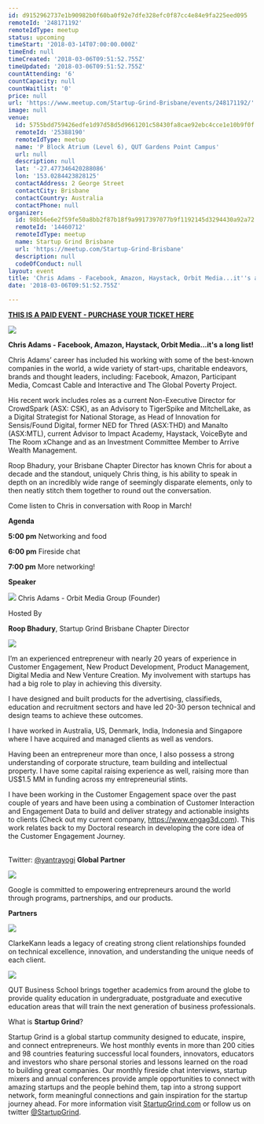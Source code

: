 ```yaml
---
id: d9152962737e1b90982b0f60ba0f92e7dfe328efc0f87cc4e84e9fa225eed095
remoteId: '248171192'
remoteIdType: meetup
status: upcoming
timeStart: '2018-03-14T07:00:00.000Z'
timeEnd: null
timeCreated: '2018-03-06T09:51:52.755Z'
timeUpdated: '2018-03-06T09:51:52.755Z'
countAttending: '6'
countCapacity: null
countWaitlist: '0'
price: null
url: 'https://www.meetup.com/Startup-Grind-Brisbane/events/248171192/'
image: null
venue:
  id: 5755bdd759426edfe1d97d58d5d9661201c58430fa8cae92ebc4cce1e10b9f0f
  remoteId: '25388190'
  remoteIdType: meetup
  name: 'P Block Atrium (Level 6), QUT Gardens Point Campus'
  url: null
  description: null
  lat: '-27.477346420288086'
  lon: '153.0284423828125'
  contactAddress: 2 George Street
  contactCity: Brisbane
  contactCountry: Australia
  contactPhone: null
organizer:
  id: 98b56e6e2f59fe50a8bb2f87b18f9a9917397077b9f1192145d3294430a92a72
  remoteId: '14460712'
  remoteIdType: meetup
  name: Startup Grind Brisbane
  url: 'https://meetup.com/Startup-Grind-Brisbane'
  description: null
  codeOfConduct: null
layout: event
title: 'Chris Adams - Facebook, Amazon, Haystack, Orbit Media...it''s a long list!'
date: '2018-03-06T09:51:52.755Z'

---
```

<p><b><a href="https://www.startupgrind.com/events/details/startup-grind-brisbane-presents-chris-adams-facebook-amazon-haystack-orbit-mediaits-a-long-list"> THIS IS A PAID EVENT - PURCHASE YOUR TICKET HERE </a></b></p> <p><img src="https://res.cloudinary.com/startup-grind/image/upload/c_fill,f_auto,g_center,h_150,q_auto:good,w_150/v1/softlayer0/80135C1/media/v1/AUTH_d0619b05-07fc-49f0-8249-da585ea45ce5/events/Chris%20Adams_PLigUM9.jpeg" /></p> <p><b>Chris Adams - Facebook, Amazon, Haystack, Orbit Media...it's a long list!</b></p> <p>Chris Adams’ career has included his working with some of the best-known companies in the world, a wide variety of start-ups, charitable endeavors, brands and thought leaders, including: Facebook, Amazon, Participant Media, Comcast Cable and Interactive and The Global Poverty Project.</p> <p>His recent work includes roles as a current Non-Executive Director for CrowdSpark (ASX: CSK), as an Advisory to TigerSpike and MitchelLake, as a Digital Strategist for National Storage, as Head of Innovation for Sensis/Found Digital, former NED for Thred (ASX:THD) and Manalto (ASX:MTL), current Advisor to Impact Academy, Haystack, VoiceByte and The Room xChange and as an Investment Committee Member to Arrive Wealth Management.</p> <p>Roop Bhadury, your Brisbane Chapter Director has known Chris for about a decade and the standout, uniquely Chris thing, is his ability to speak in depth on an incredibly wide range of seemingly disparate elements, only to then neatly stitch them together to round out the conversation.</p> <p>Come listen to Chris in conversation with Roop in March!</p> <p><b>Agenda</b></p> <p><b>5:00 pm</b> Networking and food</p> <p><b>6:00 pm</b> Fireside chat</p> <p><b>7:00 pm</b> More networking!</p> <p><b>Speaker</b></p> <p><img src="https://res.cloudinary.com/startup-grind/image/upload/c_fill,f_auto,g_center,h_150,q_auto:good,w_150/v1/softlayer0/80135C1/media/v1/AUTH_d0619b05-07fc-49f0-8249-da585ea45ce5/events/Chris%20Adams_V6UGDSg.jpeg" /> Chris Adams - Orbit Media Group (Founder)</p> <p>Hosted By</p> <p><b>Roop Bhadury</b>, Startup Grind Brisbane Chapter Director</p> <p><img src="https://res.cloudinary.com/startup-grind/image/upload/c_fill,f_auto,g_center,h_700,q_auto:good,w_700/v1/softlayer0/80135C1/media/v1/AUTH_d0619b05-07fc-49f0-8249-da585ea45ce5/avatars/roop_kumar%20bhadury_R6r1eeT.jpg" /></p> <p>I’m an experienced entrepreneur with nearly 20 years of experience in Customer Engagement, New Product Development, Product Management, Digital Media and New Venture Creation. My involvement with startups has had a big role to play in achieving this diversity.</p> <p>I have designed and built products for the advertising, classifieds, education and recruitment sectors and have led 20-30 person technical and design teams to achieve these outcomes.</p> <p>I have worked in Australia, US, Denmark, India, Indonesia and Singapore where I have acquired and managed clients as well as vendors.</p> <p>Having been an entrepreneur more than once, I also possess a strong understanding of corporate structure, team building and intellectual property. I have some capital raising experience as well, raising more than US$1.5 MM in funding across my entrepreneurial stints.</p> <p>I have been working in the Customer Engagement space over the past couple of years and have been using a combination of Customer Interaction and Engagement Data to build and deliver strategy and actionable insights to clients (Check out my current company, <a href="https://www.engag3d.com" class="linkified">https://www.engag3d.com</a>). This work relates back to my Doctoral research in developing the core idea of the Customer Engagement Journey.</p> <p><br/>Twitter: <a href="http://twitter.com/yantrayogi">@yantrayogi</a> <b>Global Partner</b></p> <p><a href="http://www.google.com/entrepreneurs/"> <img src="https://res.cloudinary.com/startup-grind/image/upload/c_fill,f_auto,g_center,h_100,q_auto:good/v1/softlayer0/80135C1/media/v1/AUTH_d0619b05-07fc-49f0-8249-da585ea45ce5/sponsors/google_for_entrepreneurs_-_final.png" /> </a></p> <p>Google is committed to empowering entrepreneurs around the world through programs, partnerships, and our products.</p> <p><b>Partners</b></p> <p><a href="http://www.clarkekann.com.au/"> <img src="https://res.cloudinary.com/startup-grind/image/upload/c_fill,f_auto,g_center,h_50,q_auto:good/v1/softlayer0/80135C1/media/v1/AUTH_d0619b05-07fc-49f0-8249-da585ea45ce5/sponsors/Clarke_2kJUiO2.png" /> </a></p> <p>ClarkeKann leads a legacy of creating strong client relationships founded on technical excellence, innovation, and understanding the unique needs of each client.</p> <p><a href="https://www.qut.edu.au/"> <img src="https://res.cloudinary.com/startup-grind/image/upload/c_fill,f_auto,g_center,h_50,q_auto:good/v1/softlayer0/80135C1/media/v1/AUTH_d0619b05-07fc-49f0-8249-da585ea45ce5/sponsors/QUT_j6JBYi5.png" /> </a></p> <p>QUT Business School brings together academics from around the globe to provide quality education in undergraduate, postgraduate and executive education areas that will train the next generation of business professionals.</p> <p>What is <b>Startup Grind</b>?</p> <p>Startup Grind is a global startup community designed to educate, inspire, and connect entrepreneurs. We host monthly events in more than 200 cities and 98 countries featuring successful local founders, innovators, educators and investors who share personal stories and lessons learned on the road to building great companies. Our monthly fireside chat interviews, startup mixers and annual conferences provide ample opportunities to connect with amazing startups and the people behind them, tap into a strong support network, form meaningful connections and gain inspiration for the startup journey ahead. For more information visit <a href="https://www.startupgrind.com/">StartupGrind.com</a> or follow us on twitter <a href="https://twitter.com/StartupGrind">@StartupGrind</a>.</p>
